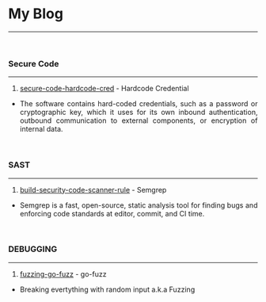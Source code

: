# My Blog
---
&nbsp; 
### Secure Code
----
1. [secure-code-hardcode-cred](https://wahyuhadi.github.io/me/Blog/secure-code-hardcode-cred) - Hardcode Credential
- <p style="text-align: justify; letter-spacing: 0.002em;">
	The software contains hard-coded credentials, such as a password or cryptographic key, which it uses for its own inbound authentication, outbound communication to external components, or encryption of internal data.  </p>


&nbsp; 
### SAST
---
1. [build-security-code-scanner-rule](https://wahyuhadi.github.io/me/Blog/build-security-code-scanner-rule)    -  Semgrep
- <p style="text-align: justify; letter-spacing: 0.002em;"> Semgrep is a fast, open-source, static analysis tool for finding bugs and enforcing code standards at editor, commit, and CI time. </p>


&nbsp; 
### DEBUGGING
---
1. [fuzzing-go-fuzz](https://wahyuhadi.github.io/me/Blog/fuzzing-go-fuzz)  -  go-fuzz
- <p style="text-align: justify; letter-spacing: 0.002em;"> Breaking evertything with random input a.k.a Fuzzing </p>